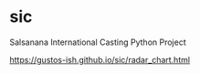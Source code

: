 # sic
Salsanana International Casting Python Project


https://gustos-ish.github.io/sic/radar_chart.html
